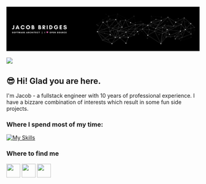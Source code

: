 ![Header](./media/img/header.jpg)

![](https://komarev.com/ghpvc/?username=jacobbridges&color=000000&label=Github+Views&base=11417)

## 😎 Hi! Glad you are here.

I'm Jacob - a fullstack engineer with 10 years of professional experience. I have a bizzare combination of interests which result in some fun side projects.

### Where I spend most of my time:

[![My Skills](https://skillicons.dev/icons?i=py,aws,gcp,git,django,docker,linux,js,ts,dynamodb,emacs,fastapi,figma,flask,flutter,gitlab,mysql,postgres,redis,react,redux,vscode,&theme=dark&perline=15)](https://skillicons.dev)

### Where to find me

<p align="left">
	<a href="https://discord.com/users/nivix" target="_blank" rel="noreferrer"
		><img
			src="https://skillicons.dev/icons?i=discord&theme=dark"
			width="36"
			height="36"
	/></a>
	<a href="https://www.github.com/jacobbridges" target="_blank" rel="noreferrer"
		><img
			src="https://skillicons.dev/icons?i=github&theme=dark"
			width="36"
			height="36"
	/></a>
	<a
		href="https://www.linkedin.com/in/jacobbridges"
		target="_blank"
		rel="noreferrer"
		><img
			src="https://skillicons.dev/icons?i=linkedin&theme=dark"
			width="36"
			height="36"
	/></a>
</p>


